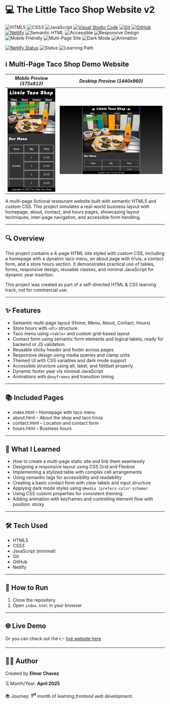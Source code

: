 # 💻 The Little Taco Shop Website v2

![HTML5](https://img.shields.io/badge/HTML5-E34F26?style=for-the-badge&logo=html5&logoColor=white)
![CSS3](https://img.shields.io/badge/CSS3-1572B6?style=for-the-badge&logo=css3&logoColor=white)
![JavaScript](https://img.shields.io/badge/JavaScript-F7DF1E?style=for-the-badge&logo=javascript&logoColor=black)
[![Visual Studio Code](https://img.shields.io/badge/VS%20Code-007ACC?style=for-the-badge&logo=visual-studio-code&logoColor=white)](https://code.visualstudio.com/)
[![Git](https://img.shields.io/badge/Git-F05032?style=for-the-badge&logo=git&logoColor=white)](https://git-scm.com/)
[![GitHub](https://img.shields.io/badge/GitHub-181717?style=for-the-badge&logo=github&logoColor=white)](https://github.com/)
[![Netlify](https://img.shields.io/badge/Netlify-00C7B7?style=for-the-badge&logo=netlify&logoColor=white)](https://www.netlify.com/)
![Semantic HTML](https://img.shields.io/badge/Semantic%20HTML-ff9800?style=for-the-badge)
![Accessible](https://img.shields.io/badge/Accessibility-A11Y-0052cc?style=for-the-badge)
![Responsive Design](https://img.shields.io/badge/Responsive%20Design-2196F3?style=for-the-badge&logo=responsive&logoColor=white)
![Mobile Friendly](https://img.shields.io/badge/Mobile%20Friendly-%E2%9C%85-1E293B?style=for-the-badge&logo=responsive-design&logoColor=white)
![Multi-Page Site](https://img.shields.io/badge/Multi--Page%20Site-✅-purple?style=for-the-badge)
![Dark Mode](https://img.shields.io/badge/Dark%20Mode-Supported-black?style=for-the-badge)
![Animation](https://img.shields.io/badge/Animation-Keyframes-important?style=for-the-badge)

[![Netlify Status](https://api.netlify.com/api/v1/badges/b7bebf6d-6ae2-462c-835a-abfb0832cf61/deploy-status)](https://the-little-taco-shop-v2-jiro.netlify.app/)
![Status](https://img.shields.io/badge/status-complete-brightgreen)
![Learning Path](https://img.shields.io/badge/learning%20path-month%201-blue)

## ℹ️ Multi-Page Taco Shop Demo Website

| _Mobile Preview (375x812)_                          | _Desktop Preview (1440x960)_                           |
| --------------------------------------------------- | ------------------------------------------------------ |
| ![Mobile](./images/site-preview-mobile_375x812.png) | ![Desktop](./images/site-preview-desktop_1440x960.png) |

A multi-page fictional restaurant website built with semantic HTML5 and custom CSS. This project simulates a real-world business layout with homepage, about, contact, and hours pages, showcasing layout techniques, inter-page navigation, and accessible form handling.

---

## 🔍 Overview

This project contains a 4-page HTML site styled with custom CSS, including a homepage with a dynamic taco menu, an about page with trivia, a contact form, and a store hours section. It demonstrates practical use of tables, forms, responsive design, reusable classes, and minimal JavaScript for dynamic year insertion.

This project was created as part of a self-directed HTML & CSS learning track, not for commercial use.

---

## ✨ Features

- Semantic multi-page layout (Home, Menu, About, Contact, Hours)
- Store hours with `<dl>` structure
- Taco menu using `<table>` and custom grid-based layout
- Contact form using semantic form elements and logical labels, ready for backend or JS validation.
- Reusable sticky header and footer across pages
- Responsive design using media queries and clamp units
- Themed UI with CSS variables and dark mode support
- Accessible structure using alt, label, and fieldset properly
- Dynamic footer year via minimal JavaScript
- Animations with `@keyframes` and transition timing

---

## 📚 Included Pages

- index.html – Homepage with taco menu
- about.html – About the shop and taco trivia
- contact.html – Location and contact form
- hours.html – Business hours

---

## 🧠 What I Learned

- How to create a multi-page static site and link them seamlessly
- Designing a responsive layout using CSS Grid and Flexbox
- Implementing a stylized table with complex cell arrangements
- Using semantic tags for accessibility and readability
- Creating a basic contact form with clear labels and input structure
- Applying dark mode styles using `@media (prefers-color-scheme)`
- Using CSS custom properties for consistent theming
- Adding animation with keyframes and controlling element flow with position: sticky

---

## 🛠️ Tech Used

- HTML5
- CSS3
- JavaScript (minimal)
- Git
- GitHub
- Netlify

---

## 🚀 How to Run

1. Clone the repository
2. Open `index.html` in your browser

---

## 🌐 Live Demo

Or you can check out the 👉 [live website here](https://the-little-taco-shop-v2-jiro.netlify.app/)

---

## 🧑‍💻 Author

Created by **Elmar Chavez**

🗓️ Month/Year: **April 2025**

📚 Journey: **1<sup>st</sup>** month of learning _frontend web development_.
